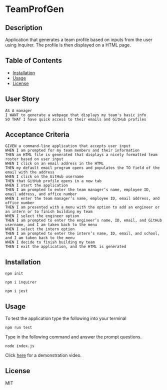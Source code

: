 # TeamProfGen

## Description
Application that generates a team profile based on inputs from the user using Inquirer. The profile is then displayed on a HTML page.

## Table of Contents
* [Installation](#installation)
* [Usage](#usage)
* [License](#license)

## User Story
```
AS A manager
I WANT to generate a webpage that displays my team's basic info
SO THAT I have quick access to their emails and GitHub profiles
```

## Acceptance Criteria
```
GIVEN a command-line application that accepts user input
WHEN I am prompted for my team members and their information
THEN an HTML file is generated that displays a nicely formatted team roster based on user input
WHEN I click on an email address in the HTML
THEN my default email program opens and populates the TO field of the email with the address
WHEN I click on the GitHub username
THEN that GitHub profile opens in a new tab
WHEN I start the application
THEN I am prompted to enter the team manager’s name, employee ID, email address, and office number
WHEN I enter the team manager’s name, employee ID, email address, and office number
THEN I am presented with a menu with the option to add an engineer or an intern or to finish building my team
WHEN I select the engineer option
THEN I am prompted to enter the engineer’s name, ID, email, and GitHub username, and I am taken back to the menu
WHEN I select the intern option
THEN I am prompted to enter the intern’s name, ID, email, and school, and I am taken back to the menu
WHEN I decide to finish building my team
THEN I exit the application, and the HTML is generated
```


## Installation 

```
npm init
```
```
npm i inquirer
```

```
npm i jest
```

## Usage 

To test the application type the following into your terminal
```
npm run test
```

Type in the following command and answer the prompt questions.

```
node index.js
```
Click [here](https://drive.google.com/file/d/1YI52SKDDWhTrYY-RSzs3tFs__H8G5BRt/view) for a demonstration video.

## License
MIT